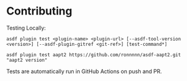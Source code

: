 # Contributing

Testing Locally:

```shell
asdf plugin test <plugin-name> <plugin-url> [--asdf-tool-version <version>] [--asdf-plugin-gitref <git-ref>] [test-command*]

asdf plugin test aapt2 https://github.com/ronnnnn/asdf-aapt2.git "aapt2 version"
```

Tests are automatically run in GitHub Actions on push and PR.
